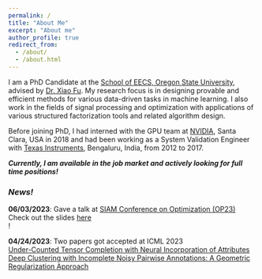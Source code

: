 ```yaml
---
permalink: /
title: "About Me"
excerpt: "About me"
author_profile: true
redirect_from: 
  - /about/
  - /about.html
---
```




I am a PhD Candidate at the [School of EECS, Oregon State University](https://eecs.oregonstate.edu/), advised by [Dr. Xiao Fu](https://web.engr.oregonstate.edu/~fuxia/). My research focus is in designing provable and efficient methods for various data-driven tasks in machine learning. I also work in the fields of signal processing and optimization with applications of various structured factorization tools and related algorithm design.

Before joining PhD, I had interned with the GPU team at [NVIDIA](https://www.nvidia.com/en-us/), Santa Clara, USA in 2018 and had been working as a System Validation Engineer with [Texas Instruments](https://www.ti.com/), Bengaluru, India, from 2012 to 2017.

***Currently, I am available in the job market and actively looking for full time positions!***



### ***News!***
**06/03/2023**: Gave a talk at [SIAM Conference on Optimization (OP23)](https://www.siam.org/conferences/cm/conference/op23)<br>
                Check out the slides [here](https://github.com/shahanaibrahimosu/shahanaibrahimosu.github.io/blob/master/files/Undercounted%20Tensor%20Completion.pptx)<br>!
                
**04/24/2023**: Two papers got accepted at ICML 2023                                  
                [Under-Counted Tensor Completion with Neural Incorporation of Attributes](https://openreview.net/pdf?id=5qmc0PoktR)<br>
                [Deep Clustering with Incomplete Noisy Pairwise Annotations: A Geometric Regularization Approach](https://openreview.net/pdf?id=ElgoXPdI5l)<br>

